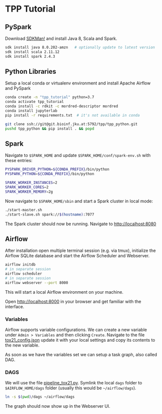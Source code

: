 # TPP Tutorial

## PySpark

Download [SDKMan!](https://sdkman.io/) and install Java 8, Scala and Spark.

```bash
sdk install java 8.0.202-amzn   # optionally update to latest version
sdk install scala 2.11.12
sdk install spark 2.4.3
```

## Python Libraries

Setup a local conda or virtualenv environment and install Apache Airflow and PySpark

```bash
conda create -n "tpp_tutorial" python=3.7
conda activate tpp_tutorial
conda install -c rdkit -c mordred-descriptor mordred
conda install jupyterlab
pip install -r requirements.txt  # it's not available in conda
```

```bash
git clone ssh://git@git.bioinf.jku.at:5792/tpp/tpp_python.git
pushd tpp_python && pip install . && popd
```

## Spark

Navigate to `$SPARK_HOME` and update `$SPARK_HOME/conf/spark-env.sh` with these entries:

```bash
PYSPARK_DRIVER_PYTHON=${CONDA_PREFIX}/bin/python
PYSPARK_PYTHON=${CONDA_PREFIX}/bin/python

SPARK_WORKER_INSTANCES=2
SPARK_WORKER_CORES=2
SPARK_WORKER_MEMORY=2g
```

Now navigate to `$SPARK_HOME/sbin` and start a Spark cluster in local mode:

```bash
./start-master.sh
./start-slave.sh spark://$(hostname):7077
```

The Spark cluster should now be running. Navigate to [http://localhost:8080](http://localhost:8080)

## Airflow

After installation open multiple terminal session (e.g. via tmux), initialize the Airflow SQLite database and start the Airflow Scheduler and Webserver.

```bash
airflow initdb
# in separate session
airflow scheduler
# in separate session
airflow webserver --port 8000
```

This will start a local Airflow environment on your machine.

Open [http://localhost:8000](http://localhost:8000) in your browser and get familiar with the interface.

### Variables

Airflow supports variable configurations. We can create a new variable under `Admin > Variables` and then clicking `Create`.
Navigate to the file [tox21_config.json](./configs/tox21_configs.json) update it with your local settings and copy its contents to the new variable.

As soon as we have the variables set we can setup a task graph, also called DAG.

### DAGS

We will use the file [pipeline_tox21.py](./dags/pipeline_tox21.py). Symlink the local `dags` folder to `$AIRFLOW_HOME/dags` folder (usually this would be `~/airflow/dags`).

```bash
ln -s $(pwd)/dags ~/airflow/dags
```

The graph should now show up in the Webserver UI.
